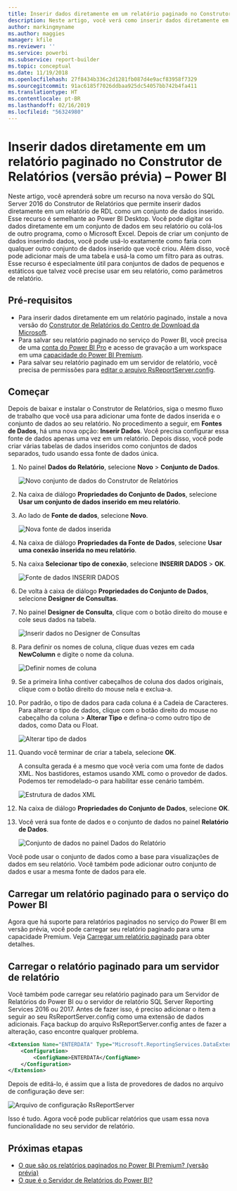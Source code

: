 ```yaml
---
title: Inserir dados diretamente em um relatório paginado no Construtor de Relatórios (versão prévia)
description: Neste artigo, você verá como inserir dados diretamente em um relatório paginado no Construtor de Relatórios.
author: markingmyname
ms.author: maggies
manager: kfile
ms.reviewer: ''
ms.service: powerbi
ms.subservice: report-builder
ms.topic: conceptual
ms.date: 11/19/2018
ms.openlocfilehash: 27f8434b336c2d1281fb087d4e9acf83958f7329
ms.sourcegitcommit: 91ac6185f7026ddbaa925dc54057bb742b4fa411
ms.translationtype: HT
ms.contentlocale: pt-BR
ms.lasthandoff: 02/16/2019
ms.locfileid: "56324980"
---
```

# <a name="enter-data-directly-in-a-paginated-report-in-report-builder-preview---power-bi"></a>Inserir dados diretamente em um relatório paginado no Construtor de Relatórios (versão prévia) – Power BI

Neste artigo, você aprenderá sobre um recurso na nova versão do SQL Server 2016 do Construtor de Relatórios que permite inserir dados diretamente em um relatório de RDL como um conjunto de dados inserido.  Esse recurso é semelhante ao Power BI Desktop. Você pode digitar os dados diretamente em um conjunto de dados em seu relatório ou colá-los de outro programa, como o Microsoft Excel. Depois de criar um conjunto de dados inserindo dados, você pode usá-lo exatamente como faria com qualquer outro conjunto de dados inserido que você criou. Além disso, você pode adicionar mais de uma tabela e usá-la como um filtro para as outras. Esse recurso é especialmente útil para conjuntos de dados de pequenos e estáticos que talvez você precise usar em seu relatório, como parâmetros de relatório.
 
## <a name="prerequisites"></a>Pré-requisitos

- Para inserir dados diretamente em um relatório paginado, instale a nova versão do [Construtor de Relatórios do Centro de Download da Microsoft](https://www.microsoft.com/download/details.aspx?id=53613). 
- Para salvar seu relatório paginado no serviço do Power BI, você precisa de uma [conta do Power BI Pro](service-self-service-signup-for-power-bi.md) e acesso de gravação a um workspace em uma [capacidade do Power BI Premium](service-premium.md).
- Para salvar seu relatório paginado em um servidor de relatório, você precisa de permissões para [editar o arquivo RsReportServer.config](#upload-the-paginated-report-to-a-report-server).

## <a name="get-started"></a>Começar

Depois de baixar e instalar o Construtor de Relatórios, siga o mesmo fluxo de trabalho que você usa para adicionar uma fonte de dados inserida e o conjunto de dados ao seu relatório. No procedimento a seguir, em **Fontes de Dados**, há uma nova opção: **Inserir Dados**.  Você precisa configurar essa fonte de dados apenas uma vez em um relatório. Depois disso, você pode criar várias tabelas de dados inseridos como conjuntos de dados separados, tudo usando essa fonte de dados única.

1. No painel **Dados do Relatório**, selecione **Novo** > **Conjunto de Dados**.

    ![Novo conjunto de dados do Construtor de Relatórios](media/paginated-reports-enter-data/paginated-new-dataset.png)

1. Na caixa de diálogo **Propriedades do Conjunto de Dados**, selecione **Usar um conjunto de dados inserido em meu relatório**.

1. Ao lado de **Fonte de dados**, selecione **Novo**.

    ![Nova fonte de dados inserida](media/paginated-reports-enter-data/paginated-new-data-source.png)

1. Na caixa de diálogo **Propriedades da Fonte de Dados**, selecione **Usar uma conexão inserida no meu relatório**.
2. Na caixa **Selecionar tipo de conexão**, selecione **INSERIR DADOS** > **OK**.

    ![Fonte de dados INSERIR DADOS](media/paginated-reports-enter-data/paginated-data-source-properties-enter-data.png)

1. De volta à caixa de diálogo **Propriedades do Conjunto de Dados**, selecione **Designer de Consultas**.
2. No painel **Designer de Consulta**, clique com o botão direito do mouse e cole seus dados na tabela.

    ![Inserir dados no Designer de Consultas](media/paginated-reports-enter-data/paginated-enter-data.png)

1. Para definir os nomes de coluna, clique duas vezes em cada **NewColumn** e digite o nome da coluna.

    ![Definir nomes de coluna](media/paginated-reports-enter-data/paginated-column-name.png)

1. Se a primeira linha contiver cabeçalhos de coluna dos dados originais, clique com o botão direito do mouse nela e exclua-a.
    
9. Por padrão, o tipo de dados para cada coluna é a Cadeia de Caracteres. Para alterar o tipo de dados, clique com o botão direito do mouse no cabeçalho da coluna > **Alterar Tipo** e defina-o como outro tipo de dados, como Data ou Float.

    ![Alterar tipo de dados](media/paginated-reports-enter-data/paginated-data-type.png)

1. Quando você terminar de criar a tabela, selecione **OK**.  

    A consulta gerada é a mesmo que você veria com uma fonte de dados XML. Nos bastidores, estamos usando XML como o provedor de dados.  Podemos ter remodelado-o para habilitar esse cenário também.

    ![Estrutura de dados XML](media/paginated-reports-enter-data/paginated-xml-data.png)

12. Na caixa de diálogo **Propriedades do Conjunto de Dados**, selecione **OK**.

13. Você verá sua fonte de dados e o conjunto de dados no painel **Relatório de Dados**.

    ![Conjunto de dados no painel Dados do Relatório](media/paginated-reports-enter-data/paginated-report-data-pane.png)

Você pode usar o conjunto de dados como a base para visualizações de dados em seu relatório. Você também pode adicionar outro conjunto de dados e usar a mesma fonte de dados para ele.

## <a name="upload-the-paginated-report-to-the-power-bi-service"></a>Carregar um relatório paginado para o serviço do Power BI

Agora que há suporte para relatórios paginados no serviço do Power BI em versão prévia, você pode carregar seu relatório paginado para uma capacidade Premium. Veja [Carregar um relatório paginado](paginated-reports-save-to-power-bi-service.md#upload-a-paginated-report) para obter detalhes.

## <a name="upload-the-paginated-report-to-a-report-server"></a>Carregar o relatório paginado para um servidor de relatório

Você também pode carregar seu relatório paginado para um Servidor de Relatórios do Power BI ou o servidor de relatório SQL Server Reporting Services 2016 ou 2017. Antes de fazer isso, é preciso adicionar o item a seguir ao seu RsReportServer.config como uma extensão de dados adicionais. Faça backup do arquivo RsReportServer.config antes de fazer a alteração, caso encontre qualquer problema.

```xml
<Extension Name="ENTERDATA" Type="Microsoft.ReportingServices.DataExtensions.XmlDPConnection,Microsoft.ReportingServices.DataExtensions">
    <Configuration>
        <ConfigName>ENTERDATA</ConfigName>
    </Configuration>
</Extension>
```

Depois de editá-lo, é assim que a lista de provedores de dados no arquivo de configuração deve ser:

![Arquivo de configuração RsReportServer](media/paginated-reports-enter-data/paginated-rsreportserver-config-file.png)

Isso é tudo. Agora você pode publicar relatórios que usam essa nova funcionalidade no seu servidor de relatório.

## <a name="next-steps"></a>Próximas etapas

- [O que são os relatórios paginados no Power BI Premium? (versão prévia)](paginated-reports-report-builder-power-bi.md)
- [O que é o Servidor de Relatórios do Power BI?](report-server/get-started.md)
